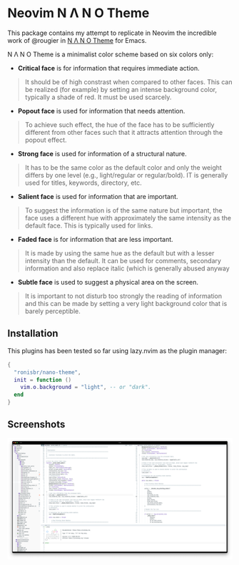 # Neovim N Λ N O Theme

This package contains my attempt to replicate in Neovim the incredible work of @rougier in
[N Λ N O Theme](https://github.com/rougier/nano-theme) for Emacs.

N Λ N O Theme is a minimalist color scheme based on six colors only:

- **Critical face** is for information that requires immediate action.

> It should be of high constrast when compared to other faces. This can be realized (for
> example) by setting an intense background color, typically a shade of red. It must be used
> scarcely.

- **Popout face** is used for information that needs attention.

> To achieve such effect, the hue of the face has to be sufficiently different from other
> faces such that it attracts attention through the popout effect.

- **Strong face** is used for information of a structural nature.

> It has to be the same color as the default color and only the weight differs by one level
> (e.g., light/regular or regular/bold). IT is generally used for titles, keywords,
> directory, etc.

- **Salient face** is used for information that are important.

> To suggest the information is of the same nature but important, the face uses a different
> hue with approximately the same intensity as the default face. This is typically used for
> links.

- **Faded face** is for information that are less important.

> It is made by using the same hue as the default but with a lesser intensity than the
> default. It can be used for comments, secondary information and also replace italic (which
> is generally abused anyway

- **Subtle face** is used to suggest a physical area on the screen.

> It is important to not disturb too strongly the reading of information and this can be
> made by setting a very light background color that is barely perceptible.

## Installation

This plugins has been tested so far using lazy.nvim as the plugin manager:

```lua
{
  "ronisbr/nano-theme",
  init = function ()
    vim.o.background = "light", -- or "dark".
  end
}
```
## Screenshots

![Light Theme](./screenshots/screenshot_light_01.png)
